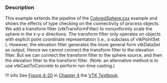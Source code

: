 ### Description

This example extends the pipeline of the [ColoredSphere.cxx](../ColoredSphere) example and shows the effects of type checking on the connectivity of process objects. We add a transform filter (vtkTransformFilter) to nonuniformly scale the sphere in the x-y-z directions. The transform filter only operates on objects with explicit point coordinate representation (i.e., a subclass of vtkPointSet ). However, the elevation filter generates the more general form vtkDataSet as output. Hence we cannot connect the transform filter to the elevation filter. But we can connect the transform filter to the sphere source, and then the elevation filter to the transform filter. (Note: an alternative method is to use vtkCastToConcrete to perform run-time casting.)

!!! info
    See [Figure 4-20](../../../VTKBook/04Chapter4/#Figure%204-20) in [Chapter 4](../../../VTKBook/04Chapter4) the [VTK Textbook](../../../VTKBook/01Chapter1).
